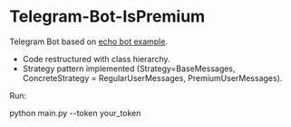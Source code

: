 # Telegram-Bot-IsPremium

Telegram Bot based on [echo bot example](https://docs.python-telegram-bot.org/en/v20.0a6/examples.echobot.html).

* Code restructured with class hierarchy.
* Strategy pattern implemented (Strategy=BaseMessages, ConcreteStrategy = RegularUserMessages, PremiumUserMessages).

Run:

python main.py --token your_token
